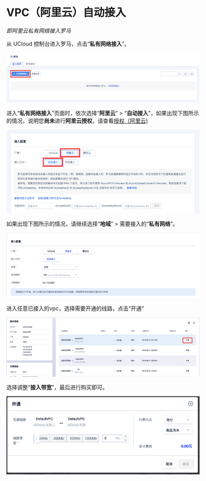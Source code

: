 

# VPC（阿里云）自动接入

*即阿里云私有网络接入罗马*

从 UCloud 控制台进入罗马，点击“**私有网络接入**”。

![](/images/operation/私有网络接入.png)

进入“**私有网络接入**”页面时，依次选择“**阿里云**” \>
“**自动接入**”，如果出现下图所示的情况，说明您**尚未**进行**阿里云授权**，请查看[授权（阿里云)](roma/operation/ali_auth)

![](/images/operation/ali_auto_access/step1.png)

如果出现下图所示的情况，请继续选择“**地域**” \> 需要接入的“**私有网络**”。

![](/images/operation/ali_auto_access/step2.png)

进入任意已接入的vpc，选择需要开通的线路，点击“开通”

![](/images/operation/开通.png)

选择调整“**接入带宽**”，最后进行购买即可。

![](/images/operation/开通支付.png)
